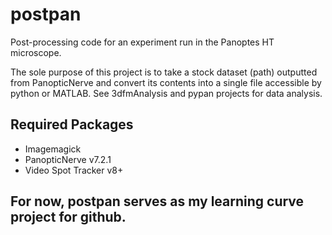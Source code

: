 # postpan
Post-processing code for an experiment run in the Panoptes HT microscope.

The sole purpose of this project is to take a stock dataset (path) outputted from PanopticNerve and convert its contents into a single file accessible by python or MATLAB. See 3dfmAnalysis and pypan projects for data analysis.

## Required Packages
- Imagemagick
- PanopticNerve v7.2.1
- Video Spot Tracker v8+

## For now, postpan serves as my learning curve project for github.

